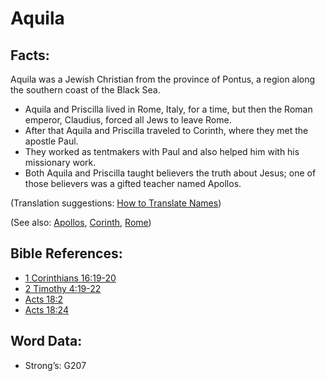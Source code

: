 # Aquila

## Facts:

Aquila was a Jewish Christian from the province of Pontus, a region along the southern coast of the Black Sea.

* Aquila and Priscilla lived in Rome, Italy, for a time, but then the Roman emperor, Claudius, forced all Jews to leave Rome.
* After that Aquila and Priscilla traveled to Corinth, where they met the apostle Paul.
* They worked as tentmakers with Paul and also helped him with his missionary work.
* Both Aquila and Priscilla taught believers the truth about Jesus; one of those believers was a gifted teacher named Apollos.

(Translation suggestions: [How to Translate Names](rc://en/ta/man/translate/translate-names))

(See also: [Apollos](../names/apollos.md), [Corinth](../names/corinth.md), [Rome](../names/rome.md))

## Bible References:

* [1 Corinthians 16:19-20](rc://en/tn/help/1co/16/19)
* [2 Timothy 4:19-22](rc://en/tn/help/2ti/04/19)
* [Acts 18:2](rc://en/tn/help/act/18/02)
* [Acts 18:24](rc://en/tn/help/act/18/24)

## Word Data:

* Strong’s: G207
